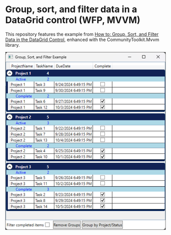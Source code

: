 # Group, sort, and filter data in a DataGrid control (WFP, MVVM)

This repository features the example from
[How to: Group, Sort, and Filter Data in the DataGrid Control](https://learn.microsoft.com/en-us/dotnet/desktop/wpf/controls/how-to-group-sort-and-filter-data-in-the-datagrid-control),
enhanced with the CommunityToolkit.Mvvm library.

![example screenshot](./example.png)